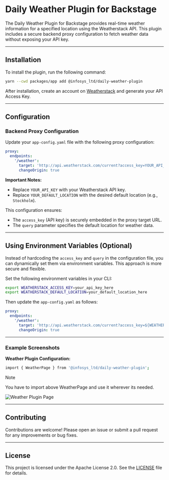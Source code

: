 # Daily Weather Plugin for Backstage

The Daily Weather Plugin for Backstage provides real-time weather information for a specified location using the Weatherstack API. This plugin includes a secure backend proxy configuration to fetch weather data without exposing your API key.

---

## Installation

To install the plugin, run the following command:

```bash
yarn --cwd packages/app add @infosys_ltd/daily-weather-plugin
```

After installation, create an account on [Weatherstack](https://weatherstack.com/) and generate your API Access Key.

---

## Configuration

### Backend Proxy Configuration

Update your `app-config.yaml` file with the following proxy configuration:

```yaml
proxy:
  endpoints:
    '/weather':
      target: 'http://api.weatherstack.com/current?access_key=YOUR_API_KEY&query=YOUR_DEFAULT_LOCATION'
      changeOrigin: true
```

**Important Notes:**
- Replace `YOUR_API_KEY` with your Weatherstack API key.
- Replace `YOUR_DEFAULT_LOCATION` with the desired default location (e.g., `Stockholm`).

This configuration ensures:
- The `access_key` (API key) is securely embedded in the proxy target URL.
- The `query` parameter specifies the default location for weather data.

---

## Using Environment Variables (Optional)

Instead of hardcoding the `access_key` and `query` in the configuration file, you can dynamically set them via environment variables. This approach is more secure and flexible.

Set the following environment variables in your CLI:

```bash
export WEATHERSTACK_ACCESS_KEY=your_api_key_here
export WEATHERSTACK_DEFAULT_LOCATION=your_default_location_here
```

Then update the `app-config.yaml` as follows:

```yaml
proxy:
  endpoints:
    '/weather':
      target: 'http://api.weatherstack.com/current?access_key=${WEATHERSTACK_ACCESS_KEY}&query=${WEATHERSTACK_DEFAULT_LOCATION}'
      changeOrigin: true
```

---

### Example Screenshots

**Weather Plugin Configuration:**

```bash
import { WeatherPage } from '@infosys_ltd/daily-weather-plugin';
```
> [!NOTE]
> You have to import above WeatherPage and use it wherever its needed.

![Weather Plugin Page](https://github.com/Infosys/daily-weather-plugin/blob/main/plugins/weather/src/docs/weatherplugin.png)

---

## Contributing

Contributions are welcome! Please open an issue or submit a pull request for any improvements or bug fixes.

---

## License

This project is licensed under the Apache License 2.0. See the [LICENSE](LICENSE) file for details.
